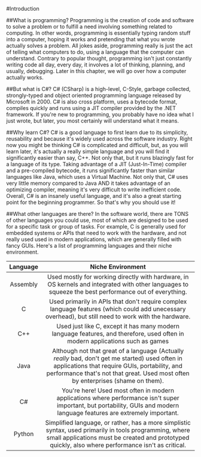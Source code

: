 #Introduction

##What is programming?
Programming is the creation of code and software to solve a problem or to fulfill a need involving something related to computing. In other words, programming is essentially typing random stuff into a computer, hoping it works and pretending that what you wrote actually solves a problem. All jokes aside, programming really is just the act of telling what computers to do, using a language that the computer can understand. Contrary to popular thought, programming isn't just constantly writing code all day, every day, it involves a lot of thinking, planning, and usually, debugging. Later in this chapter, we will go over how a computer actually works.

##But what is C#?
C# (CSharp) is a high-level, C-Style, garbage collected, strongly-typed and object oriented programming language released by Microsoft in 2000. C# is also cross platform, uses a bytecode format, compiles quickly and runs using a JIT compiler provided by the .NET framework. If you're new to programming, you probably have no idea what I just wrote, but later, you most certainly will understand what it means.

##Why learn C#?
C# is a good language to first learn due to its simplicity, reusability and because it's widely used across the software industry. Right now you might be thinking C# is complicated and difficult, but, as you will learn later, it's actually a really simple language and you will find it significantly easier than say, C++. Not only that, but it runs blazingly fast for a language of its type. Taking advantage of a JIT (Just-In-Time) compiler and a pre-compiled bytecode, it runs significantly faster than similar languages like Java, which uses a Virtual Machine. Not only that, C# uses very little memory compared to Java AND it takes advantage of an optimizing compiler, meaning it's very difficult to write inefficient code. Overall, C# is an insanely useful language, and it's also a great starting point for the beginning programmer. So that's why you should use it!

##What other languages are there?
In the software world, there are TONS of other languages you could use, most of which are designed to be used for a specific task or group of tasks. For example, C is generally used for embedded systems or APIs that need to work with the hardware, and not really used used in modern applications, which are generally filled with fancy GUIs. Here's a list of programming languages and their niche environment.

|Language|Niche Environment|
|:----:|:-----:|
| Assembly | Used mostly for working directly with hardware, in OS kernels and integrated with other languages to squeeze the best performance out of everything. |
| C | Used primarily in APIs that don't require complex language features (which could add unecessary overhead), but still need to work with the hardware. |
| C++ | Used just like C, except it has many modern language features, and therefore, used often in modern applications such as games |
| Java | Although not that great of a language (Actually *really* bad, don't get me started) used often in applications that require GUIs, portability, and performance that's not that great. Used most often by enterprises (shame on them). |
| C# | You're here! Used most often in modern applications where performance isn't super important, but portability, GUIs and modern language features are extremely important. |
| Python | Simplified language, or rather, has a more simplistic syntax, used primarily in tools programming, where small applications must be created and prototyped quickly, also where performance isn't as critical. |




